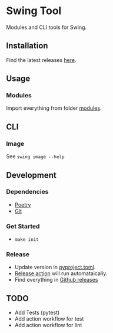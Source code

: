 # Swing Tool

Modules and CLI tools for Swing.

## Installation

Find the latest releases [here](https://github.com/ahuang0808/swing-tool/releases/).

## Usage

### Modules

Import everything from folder [modules](https://github.com/ahuang0808/swing-tool/tree/master/swing_tool/modules).

## CLI

### Image

See `swing image --help`

## Development

### Dependencies

- [Poetry](https://python-poetry.org/)
- [Git](https://git-scm.com/)

### Get Started

- `make init`

### Release

- Update version in [pyproject.toml](https://github.com/ahuang0808/swing-tool/blob/master/pyproject.toml).
- [Release action](https://github.com/ahuang0808/swing-tool/actions) will run automataically.
- Find everything in [Github releases](https://github.com/ahuang0808/swing-tool/releases/)

## TODO

- Add Tests (pytest)
- Add action workflow for test
- Add action workflow for lint
